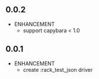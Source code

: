 ## 0.0.2
* ENHANCEMENT
    * support capybara < 1.0

## 0.0.1
* ENHANCEMENT
    * create :rack_test_json driver   